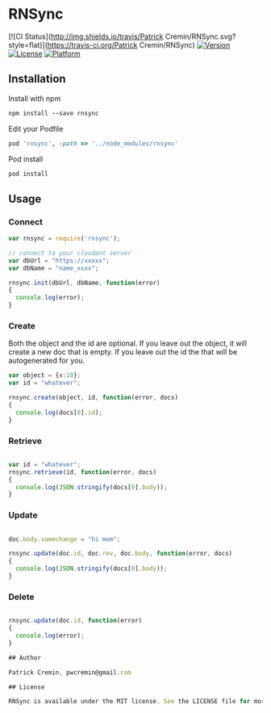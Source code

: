 # RNSync

[![CI Status](http://img.shields.io/travis/Patrick Cremin/RNSync.svg?style=flat)](https://travis-ci.org/Patrick Cremin/RNSync)
[![Version](https://img.shields.io/cocoapods/v/RNSync.svg?style=flat)](http://cocoapods.org/pods/RNSync)
[![License](https://img.shields.io/cocoapods/l/RNSync.svg?style=flat)](http://cocoapods.org/pods/RNSync)
[![Platform](https://img.shields.io/cocoapods/p/RNSync.svg?style=flat)](http://cocoapods.org/pods/RNSync)

## Installation

Install with npm
```ruby
npm install --save rnsync
```

Edit your Podfile
```ruby
pod 'rnsync', :path => '../node_modules/rnsync'
```

Pod install
```ruby
pod install
```

## Usage

### Connect
```javascript
var rnsync = require('rnsync');

// connect to your cloudant server
var dbUrl = "https://xxxxx";
var dbName = "name_xxxx";

rnsync.init(dbUrl, dbName, function(error)
{
  console.log(error);
}
```

### Create

Both the object and the id are optional.  If you leave out the object, it will create a new doc that is empty.  If you leave
out the id the that will be autogenerated for you.
```javascript
var object = {x:10};
var id = "whatever";

rnsync.create(object, id, function(error, docs)
{
  console.log(docs[0].id);
}
```

### Retrieve

```javascript

var id = "whatever";
rnsync.retrieve(id, function(error, docs)
{
  console.log(JSON.stringify(docs[0].body));
}
```

### Update

```javascript

doc.body.somechange = "hi mom";

rnsync.update(doc.id, doc.rev, doc.body, function(error, docs)
{
  console.log(JSON.stringify(docs[0].body));
}
```

### Delete

```javascript

rnsync.update(doc.id, function(error)
{
  console.log(error);
}

## Author

Patrick Cremin, pwcremin@gmail.com

## License

RNSync is available under the MIT license. See the LICENSE file for more info.
